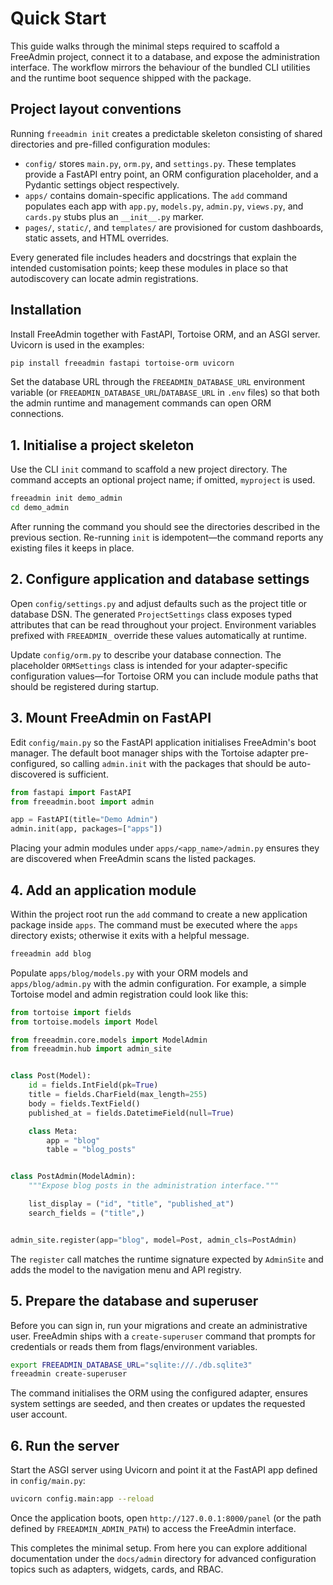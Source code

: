 # Quick Start

This guide walks through the minimal steps required to scaffold a FreeAdmin project, connect it to a database, and expose the administration interface. The workflow mirrors the behaviour of the bundled CLI utilities and the runtime boot sequence shipped with the package.

## Project layout conventions

Running ``freeadmin init`` creates a predictable skeleton consisting of shared directories and pre-filled configuration modules:

- ``config/`` stores ``main.py``, ``orm.py``, and ``settings.py``. These templates provide a FastAPI entry point, an ORM configuration placeholder, and a Pydantic settings object respectively.
- ``apps/`` contains domain-specific applications. The ``add`` command populates each app with ``app.py``, ``models.py``, ``admin.py``, ``views.py``, and ``cards.py`` stubs plus an ``__init__.py`` marker.
- ``pages/``, ``static/``, and ``templates/`` are provisioned for custom dashboards, static assets, and HTML overrides.

Every generated file includes headers and docstrings that explain the intended customisation points; keep these modules in place so that autodiscovery can locate admin registrations.

## Installation

Install FreeAdmin together with FastAPI, Tortoise ORM, and an ASGI server. Uvicorn is used in the examples:

```bash
pip install freeadmin fastapi tortoise-orm uvicorn
```

Set the database URL through the ``FREEADMIN_DATABASE_URL`` environment variable (or ``FREEADMIN_DATABASE_URL``/``DATABASE_URL`` in ``.env`` files) so that both the admin runtime and management commands can open ORM connections.

## 1. Initialise a project skeleton

Use the CLI ``init`` command to scaffold a new project directory. The command accepts an optional project name; if omitted, ``myproject`` is used.

```bash
freeadmin init demo_admin
cd demo_admin
```

After running the command you should see the directories described in the previous section. Re-running ``init`` is idempotent—the command reports any existing files it keeps in place.

## 2. Configure application and database settings

Open ``config/settings.py`` and adjust defaults such as the project title or database DSN. The generated ``ProjectSettings`` class exposes typed attributes that can be read throughout your project. Environment variables prefixed with ``FREEADMIN_`` override these values automatically at runtime.

Update ``config/orm.py`` to describe your database connection. The placeholder ``ORMSettings`` class is intended for your adapter-specific configuration values—for Tortoise ORM you can include module paths that should be registered during startup.

## 3. Mount FreeAdmin on FastAPI

Edit ``config/main.py`` so the FastAPI application initialises FreeAdmin's boot manager. The default boot manager ships with the Tortoise adapter pre-configured, so calling ``admin.init`` with the packages that should be auto-discovered is sufficient.

```python
from fastapi import FastAPI
from freeadmin.boot import admin

app = FastAPI(title="Demo Admin")
admin.init(app, packages=["apps"])
```

Placing your admin modules under ``apps/<app_name>/admin.py`` ensures they are discovered when FreeAdmin scans the listed packages.

## 4. Add an application module

Within the project root run the ``add`` command to create a new application package inside ``apps``. The command must be executed where the ``apps`` directory exists; otherwise it exits with a helpful message.

```bash
freeadmin add blog
```

Populate ``apps/blog/models.py`` with your ORM models and ``apps/blog/admin.py`` with the admin configuration. For example, a simple Tortoise model and admin registration could look like this:

```python
from tortoise import fields
from tortoise.models import Model

from freeadmin.core.models import ModelAdmin
from freeadmin.hub import admin_site


class Post(Model):
    id = fields.IntField(pk=True)
    title = fields.CharField(max_length=255)
    body = fields.TextField()
    published_at = fields.DatetimeField(null=True)

    class Meta:
        app = "blog"
        table = "blog_posts"


class PostAdmin(ModelAdmin):
    """Expose blog posts in the administration interface."""

    list_display = ("id", "title", "published_at")
    search_fields = ("title",)


admin_site.register(app="blog", model=Post, admin_cls=PostAdmin)
```

The ``register`` call matches the runtime signature expected by ``AdminSite`` and adds the model to the navigation menu and API registry.

## 5. Prepare the database and superuser

Before you can sign in, run your migrations and create an administrative user. FreeAdmin ships with a ``create-superuser`` command that prompts for credentials or reads them from flags/environment variables.

```bash
export FREEADMIN_DATABASE_URL="sqlite:///./db.sqlite3"
freeadmin create-superuser
```

The command initialises the ORM using the configured adapter, ensures system settings are seeded, and then creates or updates the requested user account.

## 6. Run the server

Start the ASGI server using Uvicorn and point it at the FastAPI app defined in ``config/main.py``:

```bash
uvicorn config.main:app --reload
```

Once the application boots, open ``http://127.0.0.1:8000/panel`` (or the path defined by ``FREEADMIN_ADMIN_PATH``) to access the FreeAdmin interface.

This completes the minimal setup. From here you can explore additional documentation under the ``docs/admin`` directory for advanced configuration topics such as adapters, widgets, cards, and RBAC.
